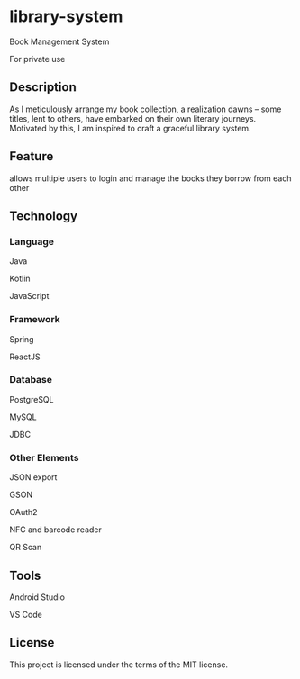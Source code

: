 # library-system
Book Management System

For private use

## Description

As I meticulously arrange my book collection, a realization dawns – some titles, lent to others, have embarked on their own literary journeys. Motivated by this, I am inspired to craft a graceful library system.


## Feature

allows multiple users to login and manage the books they borrow from each other

## Technology

### Language

Java

Kotlin

JavaScript

### Framework

Spring

ReactJS

### Database

PostgreSQL

MySQL

JDBC

### Other Elements

JSON export

GSON

OAuth2

NFC and barcode reader

QR Scan

## Tools

Android Studio

VS Code

## License

This project is licensed under the terms of the MIT license.
